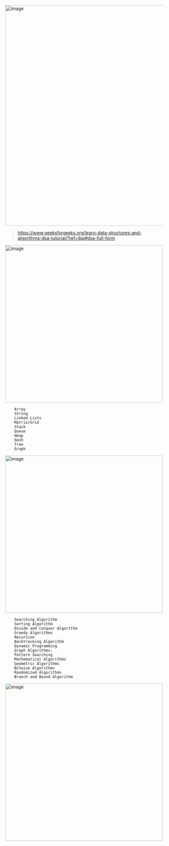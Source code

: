 <img width="700" alt="image" src="https://github.com/minchangggg/DSA/assets/125820144/0b4ceb55-8ed5-4ad1-976b-d6158d9d9402">

> https://www.geeksforgeeks.org/learn-data-structures-and-algorithms-dsa-tutorial/?ref=lbp#dsa-full-form

<img width="500" alt="image" src="https://github.com/minchangggg/DSA/assets/125820144/c9cbdc38-9c7e-4362-8dc4-1d3fd73787f7">

        Array
        String
        Linked Lists
        Matrix/Grid
        Stack
        Queue
        Heap
        Hash
        Tree
        Graph

<img width="500" alt="image" src="https://github.com/minchangggg/DSA/assets/125820144/e5cca2b9-5f0a-4389-ad92-219a25905d6f">

        Searching Algorithm
        Sorting Algorithm
        Divide and Conquer Algorithm
        Greedy Algorithms
        Recursion
        Backtracking Algorithm
        Dynamic Programming
        Graph Algorithms:
        Pattern Searching
        Mathematical Algorithms
        Geometric Algorithms
        Bitwise Algorithms
        Randomized Algorithms
        Branch and Bound Algorithm

<img width="500" alt="image" src="https://github.com/minchangggg/DSA/assets/125820144/1b510502-b5e2-4c5d-afc3-4b59a429cf8c">
